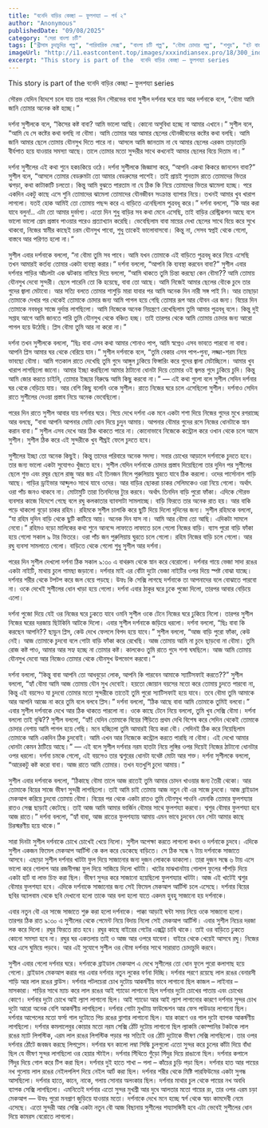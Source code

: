 ```yaml
---
title: "বনেদি বাড়ির কেচ্ছা – ফুলশয্যা – পর্ব ২"
author: "Anonymous"
publishedDate: "09/08/2025"
category: "সেরা বাংলা চটি"
tags: ["থ্রীসাম চুদাচুদির গল্প", "পারিবারিক সেক্স", "বাংলা চটি গল্প", "বৌমা চোদার গল্প", "শশুর", "হট বাংলা চটি"]
imageUrl: "http://i1.eastcontent.top/images/xxxindiansex.pro/18/300_indian.jpg"
excerpt: "This story is part of the  বনেদি বাড়ির কেচ্ছা – ফুলশয্যা series             সৌরভ যেদিন বিদেশে চলে যায় তার পরের দিন সৌরভের বাবা সুশীল দর্শনার ঘরে যায় আর দর্শনাকে বলে, “বৌমা আমি জানি তোমার অনেক কষ্ট হচ্..."
---
```


This story is part of the 
বনেদি বাড়ির কেচ্ছা – ফুলশয্যা series












সৌরভ যেদিন বিদেশে চলে যায় তার পরের দিন সৌরভের বাবা সুশীল দর্শনার ঘরে যায় আর দর্শনাকে বলে, “বৌমা আমি জানি তোমার অনেক কষ্ট হচ্ছে।”


দর্শনা সুশীলকে বলে, “কিসের কষ্ট বাবা? আমি ভালো আছি। কোনো অসুবিধা হচ্ছে না আমার এখানে।” সুশীল বলে, “আমি যে সে কষ্টের কথা বলছি না বৌমা। আমি তোমার আর আমার ছেলের যৌনজীবনের কষ্টের কথা বলছি। আমি জানি আমার ছেলে তোমায় যৌনসুখ দিতে পারে না। আসলে আমি জানতাম না যে আমার ছেলের এরকম তাড়াতাড়ি বীর্যপাত হয়ে যাওয়ার সমস্যা আছে। তালে তোমার মতো সুন্দরীর সাথে কখনোই আমার ছেলের বিয়ে দিতাম না।”


দর্শনা সুশীলের এই কথা শুনে হকচকিয়ে ওঠে। দর্শনা সুশীলকে জিজ্ঞাসা করে, “আপনি একথা কিকরে জানলেন বাবা?” সুশীল বলে, “আসলে তোমার বেডরুমটা তো আমার বেডরুমের পাশেই। তাই প্রায়ই শুনতাম রাতে তোমাদের ভিতর ঝগড়া, কথা কাটাকাটি চলতো। কিন্তু আমি বুঝতে পারতাম না যে ঠিক কি নিয়ে তোমাদের ভিতর ঝামেলা হচ্ছে। পরে একদিন একটু কাছে এসে শুনি তোমাদের ঝামেলা তোমাদের যৌনজীবন সংক্রান্ত ব্যাপার নিয়ে। তখনই আমার খুব খারাপ লাগলো। যতই হোক আমিই তো তোমায় পছন্দ করে এ বাড়িতে এনেছিলাম পুত্রবধূ করে।” দর্শনা বললো, “কি আর করা যাবে বলুন!.. এটা তো আমার দুর্ভাগ্য। এতো দিন শুধু বাড়ির সব কথা মেনে এসেছি, তাই বাড়ির রেস্ট্রিকশন আছে বলে ভালো ভালো প্রেম প্রস্তাব পাওয়ার পরেও প্রত্যাখ্যান করেছি। ভেবেছিলাম বাবা মায়ের দেখা ছেলের সাথে বিয়ে করে সুখে থাকবো, নিজের স্বামীর কাছেই চরম যৌনসুখ পাবো, শুধু তাকেই ভালোবাসবো। কিন্তু না, সেসব স্বপ্নই থেকে গেলো, বাস্তবে আর পরিণত হলো না।”


সুশীল এবার দর্শনাকে বললো, “না বৌমা তুমি সব পাবে। আমি যখন তোমাকে এই বাড়িতে পুত্রবধূ করে নিয়ে এসেছি তখন আমারই কর্তব্য তোমার একটা ব্যবস্থা করার।” দর্শনা বললো, “আপনি কি ব্যবস্থা করবেন বাবা?” সুশীল এবার দর্শনার শাড়ির আঁচলটা এক ঝটকায় নামিয়ে দিয়ে বললো, “আমি থাকতে তুমি চিন্তা করছো কেন বৌমা?? আমি তোমায় যৌনসুখ দেবো সুন্দরী। ছেলে পারেনি তো কি হয়েছে, বাবা তো আছে। আমি নিজেই আমার ছেলের বৌকে চুদে তার গুদের জ্বালা মেটাবো। আর সত্যি বলতে তোমার শাশুড়ি মারা যাবার পর আমি অনেক দিন নারী সঙ্গ পাই নি। আর তাছাড়া তোমাকে দেখার পর থেকেই তোমাকে চোদার জন্য আমি পাগল হয়ে গেছি তোমার রূপ আর যৌবন এর জন্য। বিয়ের দিন তোমাকে নববধূর সাজে দুর্দান্ত লাগছিলো। আমি নিজেকে অনেক নিয়ন্ত্রণে রেখেছিলাম তুমি আমার পুত্রবধূ বলে। কিন্তু দুই সপ্তাহ আগে আমি জানতে পারি তুমি যৌনসুখ থেকে বঞ্চিত হচ্ছ। তাই তারপর থেকে আমি তোমায় চোদার জন্য আরো পাগল হয়ে উঠেছি। প্লিস বৌমা তুমি আর না করো না।”


দর্শনা তখন সুশীলকে বললো, “ছিঃ বাবা এসব কথা আমার শোনাও পাপ, আমি স্বপ্নেও এসব ভাবতে পারবো না বাবা। আপনি প্লিস আমার ঘর থেকে বেরিয়ে যান।” সুশীল দর্শনাকে বলে, “তুমি বেকার এসব পাপ-পুন্য, লজ্জা-শরম নিয়ে ভাবছো বৌমা। আমি গতকাল রাতে দেখেছি তুমি গুদে আঙ্গুল ঢুকিয়ে ফিঙ্গারিং করে গুদের জ্বালা মেটাচ্ছিলে। আমার খুব খারাপ লাগছিলো জানো। আমার ইচ্ছা করছিলো আমার ঠাটানো ধোনটা দিয়ে তোমার ওই জ্বলন্ত গুদে ঢুকিয়ে চুদি। কিন্তু আমি জোর করতে চাইনি, তোমার ইচ্ছার বিরুদ্ধে আমি কিছু করবো না।” — এই কথা গুলো বলে সুশীল সেদিন দর্শনার ঘর থেকে বেড়িয়ে যায়। আর বেশি কিছু বলেনি ওকে সুশীল। রাতে নিজের ঘরে চলে এসেছিলো সুশীল। দর্শনাও সেদিন রাতে সুশীলের দেওয়া প্রস্তাব নিয়ে অনেক ভেবেছিলো।


পরের দিন রাতে সুশীল আবার যায় দর্শনার ঘরে। গিয়ে দেখে দর্শনা এক মনে একটা শশা দিয়ে নিজের গুদের মুখে রগরাচ্ছে আর বলছে, “বাবা আপনি আপনার মোটা ধোন দিয়ে চুদুন আমায়। আপনার বৌমার গুদের রসে নিজের ধোনটাকে স্নান করান বাবা।” সুশীল এসব দেখে আর ঠিক থাকতে পারে না। কোনোভাবে নিজেকে কন্ট্রোল করে ওখান থেকে চলে আসে সুশীল। সুশীল ঠিক করে এই সুন্দরীকে খুব শীঘ্রই ফেলে চুদতে হবে।


সুশীলের ইচ্ছা তো অনেক কিছুই। কিন্তু তাদের পরিবারে অনেক সদস্য। সবার চোখের আড়ালে দর্শনাকে চুদতে হবে। তার জন্য ভালো একটা সুযোগও খুঁজতে হবে। সুশীল যেদিন দর্শনাকে চোদার প্রস্তাব দিয়েছিলো তার দুদিন পর সুশীলের ছেলে শুভ এবং রঘুর ছেলে রাজু আর জয় এই তিনজন মিলে পুরুলিয়ায় ঘুরতে যাবে ঠিক করলো। ওদের পার্সোনাল গাড়ি আছে। গাড়ির ড্রাইভার আব্দুলও সাথে যাবে ওদের। আর বাড়ির ছোকরা চাকর সেলিমকেও ওরা নিয়ে গেলো। অর্থাৎ ওরা পাঁচ জনও থাকবে না। মোটামুটি তারা তিনদিনের ট্যুর করবে। অর্থাৎ তিনদিন বাড়ি পুরো ফাঁকা। এদিকে সৌরভ ব্যবসার কাজে বিদেশে গেছে বলে রঘু কলকাতার ব্যাবসাটা সামলাচ্ছে। বাড়ি ফিরতে তার অনেক রাত হয়। আর বাকি পড়ে থাকলো বুড়ো চাকর রহিম। রহিমকে সুশীল চালাকি করে ছুটি দিয়ে দিলো দুদিনের জন্য। সুশীল রহিমকে বললো, “যা রহিম দুদিন বাড়ি থেকে ছুটি কাটিয়ে আয়। অনেক দিন যাস না। আমি আর বৌমা তো আছি। এদিকটা সামলে নেবো।” রহিমও বড়ো মালিকের কথা শুনে আনন্দে লাফাতে লাফাতে চলে গেলো নিজের বাড়ি। ব্যাস পুরো বাড়ি ফাঁকা হয়ে গেলো সকাল ৯ টার ভিতরে। ওরা পাঁচ জন পুরুলিয়ায় ঘুরতে চলে গেলো। রহিম নিজের বাড়ি চলে গেলো। আর রঘু ব্যবসা সামলাতে গেলো। বাড়িতে থেকে গেলো শুধু সুশীল আর দর্শনা।


পরের দিন সুশীল দেখলো দর্শনা ঠিক সকাল ৯:৩০ এ বাথরুম থেকে স্নান করে বেরোলো। দর্শনার গায়ে ভেজা সাদা রঙের একটা নাইটি, মাথায় চুলে গামছা জড়ানো। দর্শনার মাই এর বোঁটা দুটো ভেজা নাইটির ওপর দিয়ে স্পষ্ট বোঝা যাচ্ছে। দর্শনার শরীর থেকে টপটপ করে জল বেয়ে পড়ছে। উফঃ কি সেক্সি লাগছে দর্শনাকে তা আপনাদের বলে বোঝাতে পারবো না। ওকে দেখেই সুশীলের ধোন খাড়া হয়ে গেলো। দর্শনা এবার ঠাকুর ঘরে ঢুকে পুজো দিলো, তারপর আবার বেড়িয়ে এলো।


দর্শনা পুজো দিয়ে যেই ওর নিজের ঘরে ঢুকতে যাবে ওমনি সুশীল ওকে টেনে নিজের ঘরে ঢুকিয়ে নিলো। তারপর সুশীল নিজের ঘরের দরজায় ছিটকিনি আটকে দিলো। এবার সুশীল দর্শনাকে জড়িয়ে ধরলো। দর্শনা বললো, “ছিঃ বাবা কি করছেন আপনি?? ছাড়ুন প্লিস, কেউ দেখে ফেললে বিপদ হয়ে যাবে।” সুশীল বললো, “আজ বাড়ি পুরো ফাঁকা, কেউ নেই। আজ তোমাকে চুদবো বলে গোটা বাড়ি ফাঁকা করে রেখেছি। আজ তোমায় আমি না চুদে ছাড়বো না বৌমা। তুমি রোজ কষ্ট পাও, আমার আর সহ্য হচ্ছে না তোমার কষ্ট। কালকেও তুমি রাতে গুদে শশা ঘষছিলে। আজ আমি তোমায় যৌনসুখ দেবো আর নিজেও তোমার থেকে যৌনসুখ উপভোগ করবো।”


দর্শনা বললো, “কিন্তু বাবা আপনি তো আধবুড়ো লোক, আপনি কি পারবেন আমাকে স্যাটিসফাই করতে??” সুশীল বললো, “হ্যাঁ বৌমা আমি আজ তোমায় যৌন সুখ দেবোই। হয়তো জোয়ান বয়সের মতো করে তোমায় চুদতে পারবো না, কিন্তু এই বয়সেও যা চুদবো তোমার মতো সুন্দরীকে তাতেই তুমি পুরো স্যাটিসফাই হয়ে যাবে। তবে বৌমা তুমি আমাকে আর আপনি আজ্ঞে না করে তুমি বলে বলবে প্লিস।” দর্শনা বললো, “ঠিক আছে বাবা আমি তোমাকে তুমিই বলবো।” এবার সুশীল দর্শনাকে দেখে আর ঠিক থাকতে পারলো না। ওকে কাছে টেনে নিয়ে বললো, তুমি খুব সেক্সি বৌমা। দর্শনা বললো তাই বুঝি?? সুশীল বললো, “হ্যাঁ! যেদিন তোমাকে বিয়ের পিঁড়িতে প্রথম দেখি বিশেষ করে সেদিন থেকেই তোমাকে চোদার নেশায় আমি পাগল হয়ে গেছি। মনে হচ্ছিলো তুমি আমারই বিয়ে করা বৌ। সেদিনই ঠিক করে নিয়েছিলাম তোমাকে আমি একদিন ঠিক চুদবোই। আমি এখন আর নিজেকে কন্ট্রোল করতে পারছি না বৌমা। এই দেখো আমার ধোনটা কেমন ঠাটিয়ে আছে।” — এই বলে সুশীল দর্শনার নরম হাতটা নিয়ে লুঙ্গির ওপর দিয়েই নিজের ঠাটানো ধোনটার ওপর ধরলো। দর্শনা চমকে গেলো, এই বয়সেও তার শ্বশুরের ধোনটা যথেষ্ট মোটা আর শক্ত। দর্শনা সুশীলকে বললো, “আরেকটু কষ্ট করো বাবা। আজ রাতে আমি তোমার। তখন যতখুশি চুদো আমায়।”


সুশীল এবার দর্শনাকে বললো, “ঠিকাছে বৌমা তালে আজ রাতেই তুমি আমার চোদন খাওয়ার জন্য তৈরী থেকো। আর তোমাকে বিয়ের সাজে ভীষণ সুন্দরী লাগছিলো। তাই আমি চাই তোমায় আজ নতুন বৌ এর সাজে চুদবো। আজ ব্রাইডাল মেকআপ করিয়ে চুদবো তোমায় বৌমা। বিয়ের পর থেকে একটা রাতও তুমি যৌনসুখ পাওনি এমনকি তোমার ফুলশয্যার রাতও সেক্স ছাড়াই কেটেছে। তাই আজ আমি আমার ভার্জিন বৌমার সাথে ফুলশয্যা করবো। শ্বশুর বৌমার ফুলশয্যা হবে আজ রাতে।” দর্শনা বললো, “হ্যাঁ বাবা, আজ রাতের ফুলশয্যায় আমায় এমন ভাবে চুদবেন যেন সেটা আমার কাছে চিরস্মরণীয় হয়ে থাকে।”


সারা দিনটা সুশীল দর্শনাকে চোখে চোখেই খেয়ে নিলো। সুশীল অপেক্ষা করতে লাগলো কখন ও দর্শনাকে চুদবে। এদিকে সুশীল একজন ফিমেল মেকআপ আর্টিস্ট কে কল করে ডেকেছে বাড়িতে। সে ঠিক সন্ধে ৭ টায় দর্শনাকে সাজাতে আসবে। এছাড়া সুশীল দর্শনার খাটটা ফুল দিয়ে সাজানোর জন্য দুজন লোককে ডাকলো। তারা দুজন সন্ধে ৬ টায় এসে ভালো করে গোলাপ আর রজনীগন্ধা ফুল দিয়ে সাজিয়ে দিলো খাটটা। খাটের মাঝখানটায় গোলাপ ফুলের পাঁপড়ি দিয়ে একটা হার্ট বা লাভ চিহ্ন করা ছিল। ভীষণ সুন্দর করে সাজানো হয়েছিলো ফুলশয্যার খাটটা। আজ এই খাটেই শ্বশুর বৌমার ফুলশয্যা হবে। এদিকে দর্শনাকে সাজানোর জন্য সেই ফিমেল মেকআপ আর্টিস্ট চলে এসেছে। দর্শনার বিয়ের ছবির অ্যালবাম থেকে ছবি দেখানো হলো তাকে আর বলা হলো যাতে একদম হুবহু সাজানো হয় দর্শনাকে।


এবার নতুন বৌ এর সাজে সাজাতে শুরু করা হলো দর্শনাকে। পাক্কা আড়াই ঘন্টা সময় নিয়ে ওকে সাজানো হলো। তারপর ঠিক রাত ৯:৩০ এ সুশীলের থেকে পেমেন্ট নিয়ে বিদায় নিলো সেই মেকআপ আর্টিস্ট। এবার সুশীল নিচের দরজা লক করে দিলো। রঘুর ফিরতে রাত হবে। রঘুর কাছে বাইরের গেটের এক্সট্রা চাবি থাকে। তাই ওর বাড়িতে ঢুকতে কোনো সমস্যা হবে না। রঘুর ঘর একতলায় তাই ও আজ আর ওপরে যাবেনা। বাইরে থেকে খেয়েই আসবে রঘু। নিজের ঘরে এসে ঘুমিয়ে পড়বে। আর এই সুযোগে সুশীল ওর বৌমা দর্শনার সাথে সারারাত চোদাচুদি করবে।


সুশীল এবার গেলো দর্শনার ঘরে। দর্শনাকে ব্রাইডাল মেকআপ এ দেখে সুশীলের তো ধোন ফুলে পুরো কলাগাছ হয়ে গেলো। ব্রাইডাল মেকআপ করার পর এবার দর্শনার নতুন লুকের বর্ণনা দিচ্ছি। দর্শনার পরণে রয়েছে লাল রঙের বেনারসী শাড়ি আর লাল রঙের ব্লাউস। দর্শনার পটলচেরা চোখ দুটোয় আকর্ষণীয় ভাবে লাগানো ছিল কাজল – লাইনার – মাসকারা। শাড়ির সাথে ম্যাচ করে লাল রঙের আই শ্যাডো লাগানো ছিল দর্শনার দুটো চোখের পাতায় এবং চোখের কোণে। দর্শনার দুটো চোখে আই ল্যাশ লাগানো ছিল। আই শ্যাডো আর আই ল্যাশ লাগানোর কারণে দর্শনার সুন্দর চোখ দুটো আরো অনেক বেশি আকর্ষণীয় লাগছিলো। দর্শনার গোটা মুখটায় ফাউন্ডেশন আর ফেস পাউডার লাগানো ছিল। দর্শনার আপেলের মতো ফর্সা গাল দুটোতে পিচ রঙের ব্লাশার লাগানো ছিল। যার কারণে ওর গাল দুটো ব্যাপক আকর্ষণীয় লাগছিলো। দর্শনার কমলালেবুর কোয়ার মতো নরম সেক্সি ঠোঁট দুটোয় লাগানো ছিল ল্যাকমি কোম্পানির টকটকে লাল রঙের ম্যাট লিপস্টিক, এরম লাল রঙের লিপস্টিক পড়ার পর সত্যিই ওর ঠোঁট দুটোকে ভীষণ সেক্সি লাগছিলো। তার ওপর দর্শনার ঠোঁটে জবজব করছে লিপগ্লোস। দর্শনার ঘন কালো লম্বা সিল্কি চুলগুলো এতো সুন্দর করে চুলের কাঁটা দিয়ে বাঁধা ছিল যে ভীষণ সুন্দর লাগছিলো ওর হেয়ার স্টাইল। দর্শনার সিঁথিতে গুঁড়ো সিঁদুর দিয়ে রাঙানো ছিল। দর্শনার কপালে সিঁদুর দিয়ে গোল করে টিপ করা ছিল। দর্শনার দুই হাতে শাখা – পলা – কাঁচের চুড়ি পড়া ছিল। দর্শনার হাত আর পায়ের নখ গুলোয় লাল রঙের নেইলপলিশ দিয়ে নেইল আর্ট করা ছিল। দর্শনার শরীর থেকে মিষ্টি পারফিউমের একটা সুগন্ধ আসছিলো। দর্শনার হাতে, কানে, নাকে, গলায় সোনার অলংকার ছিল। দর্শনার মাথার চুল থেকে পায়ের নখ অবধি ব্যাপক সেক্সি লাগছিলো। এমনিতেই দর্শনার এতো সুন্দর মুখশ্রী আর দুধে আলতার মতো গায়ের রং, তার ওপর এরম চড়া মেকআপ — উফঃ পুরো মনপ্রাণ জুড়িয়ে যাওয়ার মতো। দর্শনাকে দেখে মনে হচ্ছে স্বর্গ থেকে স্বয়ং কামদেবী নেমে এসেছে। এতো সুন্দরী আর সেক্সি একটা নতুন বৌ আজ বিছানায় সুশীলের শয্যাসঙ্গিনী হবে এটা ভেবেই সুশীলের ধোন দিয়ে কামরস বেরোতে লাগলো।
